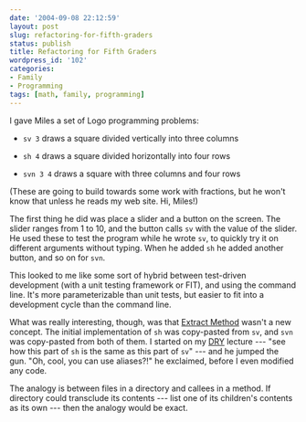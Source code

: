 ```yaml
---
date: '2004-09-08 22:12:59'
layout: post
slug: refactoring-for-fifth-graders
status: publish
title: Refactoring for Fifth Graders
wordpress_id: '102'
categories:
- Family
- Programming
tags: [math, family, programming]
---
```


I gave Miles a set of Logo programming problems:

* `sv 3` draws a square divided vertically into three columns

* `sh 4` draws a square divided horizontally into four rows

* `svn 3 4` draws a square with three columns and four rows

(These are going to build towards some work with fractions, but he won't know that unless he reads my web site.  Hi, Miles!)

The first thing he did was place a slider and a button on the screen.  The slider ranges from 1 to 10, and the button calls `sv` with the value of the slider.  He used these to test the program while he wrote `sv`, to quickly try it on different arguments without typing.  When he added `sh` he added another button, and so on for `svn`.

This looked to me like some sort of hybrid between test-driven development (with a unit testing framework or FIT), and using the command line.  It's more parameterizable than unit tests, but easier to fit into a development cycle than the command line.

What was really interesting, though, was that [Extract Method](http://www.refactoring.com/catalog/extractMethod.html) wasn't a new concept. The initial implementation of `sh` was copy-pasted from `sv`, and `svn` was copy-pasted from both of them.  I started on my [DRY](http://c2.com/cgi/wiki?DontRepeatYourself) lecture --- "see how this part of `sh` is the same as this part of `sv`" --- and he jumped the gun.  "Oh, cool, you can use aliases?!" he exclaimed, before I even modified any code.

The analogy is between files in a directory and callees in a method.  If directory could transclude its contents --- list one of its children's contents as its own --- then the analogy would be exact.
